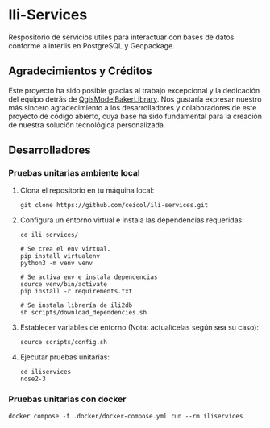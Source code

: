 # Ili-Services

Respositorio de servicios utiles para interactuar con bases de datos conforme a interlis en PostgreSQL y Geopackage.

## Agradecimientos y Créditos

Este proyecto ha sido posible gracias al trabajo excepcional y la dedicación del equipo detrás de [QgisModelBakerLibrary](https://github.com/opengisch/QgisModelBakerLibrary). Nos gustaría expresar nuestro más sincero agradecimiento a los desarrolladores y colaboradores de este proyecto de código abierto, cuya base ha sido fundamental para la creación de nuestra solución tecnológica personalizada.

## Desarrolladores


### Pruebas unitarias ambiente local

1. Clona el repositorio en tu máquina local:

    ```shell
    git clone https://github.com/ceicol/ili-services.git
    ```

2. Configura un entorno virtual e instala las dependencias requeridas:

    ```shell
    cd ili-services/

    # Se crea el env virtual.
    pip install virtualenv
    python3 -m venv venv

    # Se activa env e instala dependencias
    source venv/bin/activate
    pip install -r requirements.txt

    # Se instala librería de ili2db
    sh scripts/download_dependencies.sh
    ```

3. Establecer variables de entorno (Nota: actualícelas según sea su caso):

    ```shell
    source scripts/config.sh
    ```

4. Ejecutar pruebas unitarias:

    ```shell
    cd iliservices
    nose2-3
    ```


### Pruebas unitarias con docker

```
docker compose -f .docker/docker-compose.yml run --rm iliservices
```

